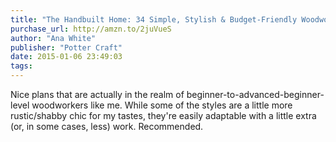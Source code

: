 ```yaml
---
title: "The Handbuilt Home: 34 Simple, Stylish & Budget-Friendly Woodworking Projects for Every Room"
purchase_url: http://amzn.to/2juVueS
author: "Ana White"
publisher: "Potter Craft"
date: 2015-01-06 23:49:03
tags:
---
```


Nice plans that are actually in the realm of beginner-to-advanced-beginner-level woodworkers like me. While some of the styles are a little more rustic/shabby chic for my tastes, they're easily adaptable with a little extra (or, in some cases, less) work. Recommended.
